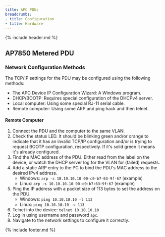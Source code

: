 ```yaml
---
title: APC PDUs
breadcrumbs:
- title: Configuration
- title: Hardware
---
```

{% include header.md %}

## AP7850 Metered PDU

### Network Configuration Methods

The TCP/IP settings for the PDU may be configured using the following methods:

- The APC Device IP Configuration Wizard: A Windows program.
- DHCP/BOOTP: Requires special configuration of the DHCPv4 server.
- Local computer: Using some special RJ-11 serial cable.
- Remote computer: Using some ARP and ping hack and then telnet.

#### Remote Computer

1. Connect the PDU and the computer to the same VLAN.
1. Check the status LED. It should be blinking green and/or orange to indicate that it has an invalid TCP/IP configuration and/or is trying to request BOOTP configuration, respectively. If it's solid green it means it's already configured.
1. Find the MAC address of the PDU. Either read from the label on the device, or watch the DHCP server log for the VLAN for (failed) requests.
1. Add a static ARP entry to the PC to bind the PDU's MAC address to the desired IPv4 address.
    - Windows: `arp -s 10.10.10.10 00-c0-b7-63-9f-67` (example)
    - Linux: `arp -s 10.10.10.10 00:c0:b7:63:9f:67` (example)
1. Ping the IP address with a packet size of 113 bytes to set the address on the PDU.
    - Windows: `ping 10.10.10.10 -l 113`
    - Linux: `ping 10.10.10.10 -s 113`
1. Telnet into the device: `telnet 10.10.10.10`
1. Log in using username and password `apc`.
1. Navigate to the network settings to configure it correctly.

{% include footer.md %}
